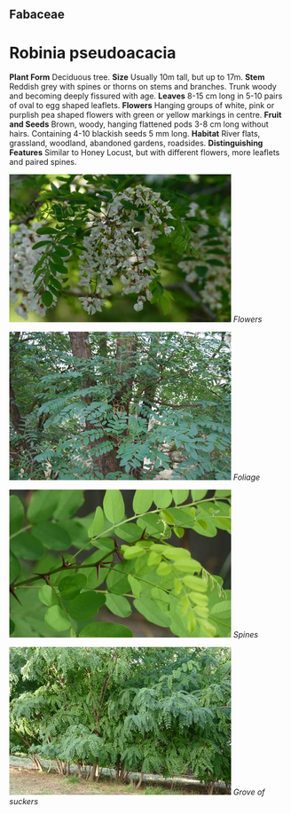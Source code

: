 ## Fabaceae
# Robinia pseudoacacia
 **Plant Form** Deciduous tree. **Size** Usually 10m tall, but up to 17m. **Stem** Reddish grey with spines or thorns on stems and branches. Trunk woody and becoming deeply fissured with age. **Leaves** 8-15 cm long in 5-10 pairs of oval to egg shaped leaflets. **Flowers** Hanging groups of white, pink or purplish pea shaped flowers with green or yellow markings in centre. **Fruit and Seeds** Brown, woody, hanging flattened pods 3-8 cm long without hairs. Containing 4-10 blackish seeds 5 mm long. **Habitat** River flats, grassland, woodland, abandoned gardens, roadsides. **Distinguishing Features** Similar to Honey Locust, but with different flowers, more leaflets and paired spines.


![Flowers](5376_P6860172.jpg)
 *Flowers* 

![Foliage](13642_DSC_0040.jpg)
 *Foliage* 

![Spines](12808_P6960962.jpg)
 *Spines* 

![Grove of suckers](11865_P6960654.jpg)
 *Grove of suckers* 

